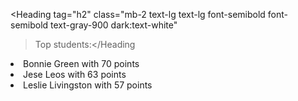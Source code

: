 <Heading
  tag="h2"
  class="mb-2 text-lg text-lg font-semibold font-semibold  text-gray-900 dark:text-white"
  >Top students:</Heading
>
<List tag="decimal" class="space-y-1 text-gray-500 dark:text-gray-400">
  <Li><Span>Bonnie Green</Span> with <Span>70</Span> points</Li>
  <Li><Span>Jese Leos</Span> with <Span>63</Span> points</Li>
  <Li><Span>Leslie Livingston</Span> with <Span>57</Span> points</Li>
</List>